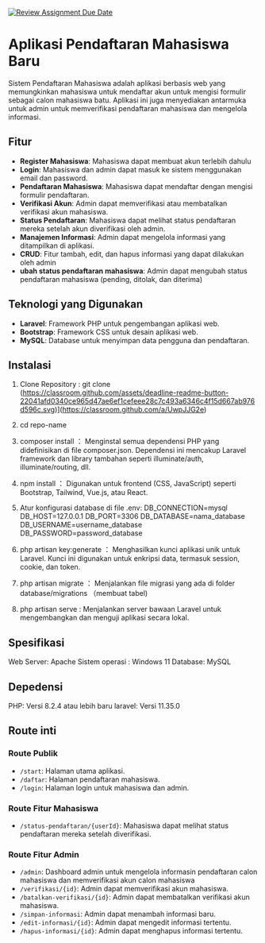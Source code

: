 [![Review Assignment Due Date](https://classroom.github.com/assets/deadline-readme-button-22041afd0340ce965d47ae6ef1cefeee28c7c493a6346c4f15d667ab976d596c.svg)](https://classroom.github.com/a/UwpJJG2e)

# Aplikasi Pendaftaran Mahasiswa Baru

Sistem Pendaftaran Mahasiswa adalah aplikasi berbasis web yang memungkinkan mahasiswa untuk mendaftar akun untuk mengisi formulir sebagai calon mahasiswa batu. Aplikasi ini juga menyediakan antarmuka untuk admin untuk memverifikasi pendaftaran mahasiswa dan mengelola informasi.

## Fitur

- **Register Mahasiswa**: Mahasiswa dapat membuat akun terlebih dahulu
- **Login**: Mahasiswa dan admin dapat masuk ke sistem menggunakan email dan password.
- **Pendaftaran Mahasiswa**: Mahasiswa dapat mendaftar dengan mengisi formulir pendaftaran.
- **Verifikasi Akun**: Admin dapat memverifikasi atau membatalkan verifikasi akun mahasiswa.
- **Status Pendaftaran**: Mahasiswa dapat melihat status pendaftaran mereka setelah akun diverifikasi oleh admin.
- **Manajemen Informasi**: Admin dapat mengelola informasi yang ditampilkan di aplikasi.
- **CRUD**: Fitur tambah, edit, dan hapus informasi yang dapat dilakukan oleh admin
- **ubah status pendaftaran mahasiswa**: Admin dapat mengubah status pendaftaran mahasiswa (pending, ditolak, dan diterima)

## Teknologi yang Digunakan

- **Laravel**: Framework PHP untuk pengembangan aplikasi web.
- **Bootstrap**: Framework CSS untuk desain aplikasi web.
- **MySQL**: Database untuk menyimpan data pengguna dan pendaftaran.

## Instalasi

1. Clone Repository : git clone (https://classroom.github.com/assets/deadline-readme-button-22041afd0340ce965d47ae6ef1cefeee28c7c493a6346c4f15d667ab976d596c.svg)](https://classroom.github.com/a/UwpJJG2e)
2. cd repo-name
3. composer install ： Menginstal semua dependensi PHP yang didefinisikan di file composer.json.
Dependensi ini mencakup Laravel framework dan library tambahan seperti illuminate/auth, illuminate/routing, dll.
4. npm install ： Digunakan untuk frontend (CSS, JavaScript) seperti Bootstrap, Tailwind, Vue.js, atau React.
5. Atur konfigurasi database di file .env: 
    DB_CONNECTION=mysql
    DB_HOST=127.0.0.1
    DB_PORT=3306
    DB_DATABASE=nama_database
    DB_USERNAME=username_database
    DB_PASSWORD=password_database

6. php artisan key:generate ： Menghasilkan kunci aplikasi unik untuk Laravel.
Kunci ini digunakan untuk enkripsi data, termasuk session, cookie, dan token.
7. php artisan migrate ： Menjalankan file migrasi yang ada di folder database/migrations （membuat tabel)
9. php artisan serve : Menjalankan server bawaan Laravel untuk mengembangkan dan menguji aplikasi secara lokal.


## Spesifikasi 
Web Server: Apache 
Sistem operasi : Windows 11
Database: MySQL 


## Depedensi
PHP: Versi 8.2.4 atau lebih baru
laravel: Versi 11.35.0


## Route inti
### **Route Publik**
- `/start`: Halaman utama aplikasi.
- `/daftar`: Halaman pendaftaran mahasiswa.
- `/login`: Halaman login untuk mahasiswa dan admin.

### **Route Fitur Mahasiswa**
- `/status-pendaftaran/{userId}`: Mahasiswa dapat melihat status pendaftaran mereka setelah diverifikasi.

### **Route Fitur Admin**
- `/admin`: Dashboard admin untuk mengelola informasin pendaftaran calon mahasiswa dan memverifikasi akun calon mahasiswa
- `/verifikasi/{id}`: Admin dapat memverifikasi akun mahasiswa.
- `/batalkan-verifikasi/{id}`: Admin dapat membatalkan verifikasi akun mahasiswa.
- `/simpan-informasi`: Admin dapat menambah informasi baru.
- `/edit-informasi/{id}`: Admin dapat mengedit informasi tertentu.
- `/hapus-informasi/{id}`: Admin dapat menghapus informasi tertentu.